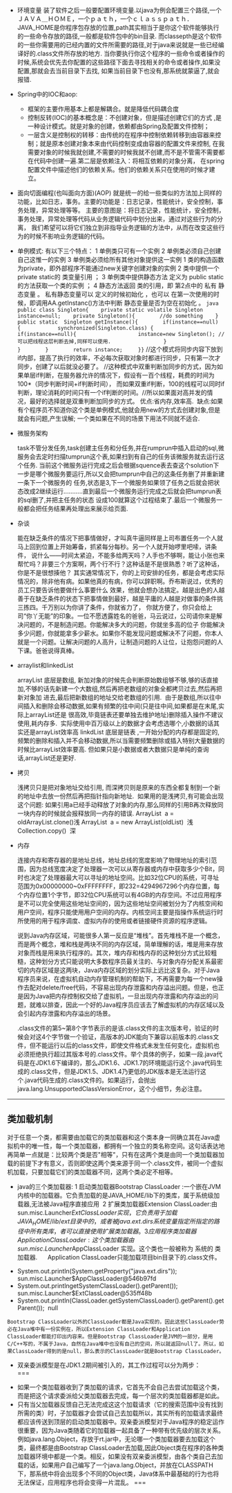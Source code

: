 * 环境变量
装了软件之后一般要配置环境变量.以java为例会配置三个路径,一个ＪＡＶＡ＿ＨＯＭＥ，一个ｐａｔｈ，一个ｃｌａｓｓｐａｔｈ．
JAVA_HOME是你程序包存放的位置,path其实相当于是你这个软件能够执行的一些命令存放的路径,一般都是软件包中的bin目录.
而classepth是这个软件的一些你需要用的已经内置的文件所需要的路径,对于java来说就是一些已经编译好的.class文件所存放的地方.
当你要执行你这个程序的一些命令或者操作的时候,系统会优先去你配置的这些路径下面去寻找相关的命令或者操作,如果没配置,那就会去当前目录下去找,
如果当前目录下也没有,那系统就蒙逼了,就会报错.

* Spring中的IOC和aop:
  - 框架的主要作用基本上都是解耦合。就是降低代码耦合度
  - 控制反转(IOC)的基本概念是：不创建对象，但是描述创建它们的方式 ,是一种设计模式。就是对象的创建，依赖都由Spring及配置文件控制；
  - 一层含义是控制权的转移：由传统的在程序中控制依赖转移到由容器来控制；就是原本创建对象本来由代码控制变成由容器的配置文件来控制,
    在我需要对象的时候我就创建,不需要的时候我就不创建,而不是不管需不需要都在代码中创建一遍.第二层是依赖注入：将相互依赖的对象分离，
    在spring配置文件中描述他们的依赖关系。他们的依赖关系只在使用的时候才建立。
* 面向切面编程(也叫面向方面)(AOP)
   就是统一的给一些类似的方法加上同样的功能，比如日志，事务。主要的功能是：日志记录，性能统计，安全控制，事务处理，异常处理等等。
   主要的意图是：将日志记录，性能统计，安全控制，事务处理，异常处理等代码从业务逻辑代码中划分出来，通过对这些行为的分离，
   我们希望可以将它们独立到非指导业务逻辑的方法中，从而在改变这些行为的时候不影响业务逻辑的代码。

* 单例模式:
  有以下三个特点： 
  1 单例类只可有一个实例 
  2 单例类必须自己创建自己这惟一的实例 
  3 单例类必须给所有其他对象提供这一实例
    1 类的构造函数为private，即外部程序不能通过new关键字创建对象的实例
    2 类中提供一个private static的 类变量引用 ；
    3 单例类中提供静态方法 定义为 public static 的方法获取一个类的实例 ；
    4 静态方法返回 类的引用，即 第2点中的 私有 静态变量 。
      私有静态变量可以 定义的时候初始化 ，也可以 在第一次使用的时候，即调用AA.getInstanc()方法中判断 静态变量是否为空在初始化 。
       ``` java
       public class Singleton{    private static volatile Singleton instance=null;    private Singleton(){        //do something    } 
       public static  Singleton getInstance(){        if(instance==null){            synchronized(Singleton.class)
       {                if(instance==null){                    instance=new Singleton();
       //可以把线程这层判断去掉,同样可以使用.                 }            }        }        return instance;     }}
       ```
       //这个模式将同步内容下放到if内部，提高了执行的效率，不必每次获取对象时都进行同步，只有第一次才同步，创建了以后就没必要了。
       //这种模式中双重判断加同步的方式，因为如果单层if判断，在服务器允许的情况下，假设有一百个线程，耗费的时间为100*（同步判断时间+if判断时间），
       而如果双重if判断，100的线程可以同时if判断，理论消耗的时间只有一个if判断的时间。//所以如果面对高并发的情况，最好的选择就是双重判断加同步的方式。
       优点:省内存,效率高.  缺点:如果有个程序员不知道你这个类是单例模式,他就会用new的方式去创建对象,但是就会有问题,产生误解;
       一个类如果在不同的场景下用法不同就不适合.

* 微服务架构

  task不管分发任务,task创建主任务和分任务,并在rumprun中插入启动的sql,微服务会去定时扫描tumprun这个表,如果扫到有自己的任务该微服务就去运行这个任务.
当前这个微服务运行完成之后会根据squence表去查这个solution下一步是哪个微服务要运行,所以又会把tumprun中自己的这条任务删了并重新建一条下一个微服务的
任务,状态是3,下一个微服务如果领了任务之后就会把状态改成2继续运行...........直到最后一个微服务运行完成之后就会把tumprun表的sql删了,并把主任务的状态
设成100就算这个过程结束了.最后一个微服务一般都会把任务结果再处理出来展示给页面.

* 杂谈

  能在缺乏条件的情况下把事情做好，才叫真牛逼同样是上司布置任务一个人就马上回到位置上开始筹备，抓紧每分每秒。另一个人就开始啰里吧嗦，讲条件，
说什么——时间太紧迫，不能多给两天吗？人手也不够啊，能让小张也来帮忙吗？非要三个方案啊，两个行不行？这种话是不是很熟悉？听了这种话，你是不是很想揍他？
其实通常情况下，你的上司安排的任务，都是会考虑实际情况的，除非他有病。如果他真的有病，你可以辞职啊。乔布斯说过，优秀的员工只要告诉他要做什么事要什么
效果，他就会想办法搞定。越是出色的人越善于在缺乏条件的状态下把事情做到最好，越是平庸的人越是对做事的条件挑三拣四。千万别以为你讲了条件，你就省力了，
你就方便了，你只会给上司“你丫无能”的印象。一位不愿透露姓名的爸爸，马云说过，公司请你来是解决问题的，不是制造问题。你能解决多大的问题，你就坐多高的位子
  你能解决多少问题，你就能拿多少薪水。如果你不能发现问题或解决不了问题，你本人就是一个问题。让解决问题的人高升，让制造问题的人让位，让抱怨问题的人下课。爸爸说得真棒。

* arraylist和linkedList

  arrayList 底层是数组, 新加对象的时候先会判断原始数组够不够,够的话直接加,不够的话先新建一个大数组,然后再把老数组的对象全都拷贝过去,然后再把新对象加
进去,最后把新数组的地址交给老数组的引用.  由于是数组,所以往中间插入和删除会移动数据,如果有频繁的往中间(只是往中间,如果都是在末尾,实际上arrayList还是
很高效,毕竟链表还要单独去维护地址)删除插入操作不建议使用,耗内存多.  实际使用中百万级以上的数据才会考虑选哪个,小数据的话其实还是arrayList效率高
linkdList 底层是链表 ,一开始分配的内存都是固定的,频繁的删除和插入并不会移动数据,所以当需要频繁删除或插入特别大量数据的时候比arrayList效率要高.
但如果只是小数据或者大数据只是单纯的查询话,arrayList还是更好.

* 拷贝

  浅拷贝只是把对象地址交给引用, 而深拷贝则是原来的东西全都复制到一个新的地址中去放一份然后再把指针指向新地址.  如果用的是浅拷贝,有可能会出现这个问题:
如果引用a已经手动释放了对象的内存,那么同样的引用B再次释放同一块内存的时候就会报释放同一内存的错误.
ArrayList  a = oldArrayList.clone()浅 
ArrayList  a = new ArrayList(oldList)  浅
Collection.copy()  深

* 内存

  
  连接内存和寄存器的是地址总线，地址总线的宽度影响了物理地址的索引范围，因为总线宽度决定了处理器一次可以从寄存器或内存中获取多少个Bit，同时也决定了处理器最大可以寻址的地址空间。比如32位CPU的系统，可寻址范围为0x00000000~0xFFFFFFFF，即232=4294967296个内存位置，每个内存位置1个字节，即32位CPU系统可以有4GB的内存空间。不过应用程序是不可以完全使用这些地址空间的，因为这些地址空间被划分为了内核空间和用户空间，程序只能使用用户空间的内存。内核空间主要是指操作系统运行时所使用的用于程序调度、虚拟内存的使用或者链接硬件资源的程序逻辑。
  
  说到Java内存区域，可能很多人第一反应是“堆栈”。首先堆栈不是一个概念，而是两个概念，堆和栈是两块不同的内存区域，简单理解的话，堆是用来存放对象而栈是用来执行程序的。其次，堆内存和栈内存的这种划分方式比较粗糙，这种划分方式只能说明大多数程序员最关注的、与对象内存分配关系最密切的内存区域是这两块，Java内存区域的划分实际上远比这复杂。对于Java程序员来说，在虚拟机自动内存管理机制的帮助下，不再需要为每一个new操作去配对delete/free代码，不容易出现内存泄露和内存溢出问题。但是，也正是因为Java把内存控制权交给了虚拟机，一旦出现内存泄露和内存溢出的问题，就难以排查，因此一个好的Java程序员应该去了解虚拟机的内存区域以及会引起内存泄露和内存溢出的场景。
  
  .class文件的第5~第8个字节表示的是该.class文件的主次版本号，验证的时候会对这4个字节做一个验证，高版本的JDK能向下兼容以前版本的.class文件，但不能运行以后的class文件，即使文件格式未发生任何变化，虚拟机也必须拒绝执行超过其版本号的.class文件。举个具体的例子，如果一段.java代码是在JDK1.6下编译的，那么JDK1.6、JDK1.7的环境能运行这个.java代码生成的.class文件，但是JDK1.5、JDK1.4乃更低的JDK版本是无法运行这个.java代码生成的.class文件的。如果运行，会抛出java.lang.UnsupportedClassVersionError，这个小细节，务必注意。
  
***
## 类加载机制

对于任意一个类，都需要由加载它的类加载器和这个类本身一同确立其在Java虚拟机中的唯一性，每一个类加载器，都拥有一个独立的类名称空间。这句话表达地再简单一点就是：比较两个类是否"相等"，只有在这两个类是由同一个类加载器加载的前提下才有意义，否则即使这两个类来源于同一个.class文件，被同一个虚拟机加载，只要加载它们的类加载器不同，这两个类必定不相等。
  
  
* java的三个类加载器:
  1 启动类加载器Bootstrap ClassLoader :一个嵌在JVM内核中的加载器。它负责加载的是JAVA_HOME/lib下的类库，属于系统级加载器,无法被Java程序直接应用
  2 扩展类加载器Extension ClassLoader:由 sun.misc.Launcher$ExtClassLoader 实现，它负责用于加载JAVA_HOME/lib/ext目录中的，或者被java.ext.dirs系统变量指定所指定的路径中所有类库，者可以直接使用扩展类加载器。
  3 应用程序类加载器Application ClassLoader :这个类加载器由 sun.misc.Launcher$AppClassLoader 实现。这个类也一般被称为 系统的 类加载器.      Application ClassLoader只能加载项目bin目录下的.class文件。
  
  
- System.out.println(System.getProperty("java.ext.dirs"));   sun.misc.Launcher$AppClassLoader@546b97fd
- System.out.printlngetSystemClassLoader().getParent());   sun.misc.Launcher$ExtClassLoader@535ff48b
- System.out.println(ClassLoader.getSystemClassLoader().getParent().getParent());  null    
```
Bootstrap ClassLoader以外的ClassLoader都是Java实现的，因此这些ClassLoader势必在Java堆中有一份实例在，所以Extension ClassLoader和Application ClassLoader都能打印出内容来。但是Bootstrap ClassLoader是JVM的一部分，是用C/C++写的，不属于Java，自然在Java堆中也没有自己的空间，所以就返回null了。所以，如果ClassLoader得到的是null，那么表示的ClassLoader就是Bootstrap ClassLoader。
```
  
  - 双亲委派模型是在JDK1.2期间被引入的，其工作过程可以分为两步：  
===
  * 如果一个类加载器收到了类加载的请求，它首先不会自己去尝试加载这个类，而是把这个请求委派给父类加载器去完成，每一个层次的类加载器都是如此。
  * 只有当父加载器反馈自己无法完成这这个加载请求（它的搜索范围中没有找到所需的类）时，子加载器才会尝试自己去加载所以，其实所有的加载请求最终都应该传送到顶层的启动类加载器中。双亲委派模型对于Java程序的稳定运作很重要，因为Java类随着它的加载器一起具备了一种带有优先级的层次关系。例如java.lang.Object，存放于rt.jar中，无论哪一个类加载器要去加载这个类，最终都是由Bootstrap ClassLoader去加载,因此Object类在程序的各种类加载器环境中都是一个类。相反，如果没有双亲委派模型，由各个类自己去加载的话，如果用户自己编写了一个java.lang.Object，并放在CLASSPATH下，那系统中将会出现多个不同的Object类，Java体系中最基础的行为也将无法保证，应用程序也将会变得一片混乱。
===
